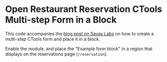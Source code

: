 # Open Restaurant Reservation CTools Multi-step Form in a Block

This code accompanies the [blog post on Savas Labs](http://savaslabs.com/2015/06/24/implementing-ctools-multi-step-form-block.html) on how to create a multi-step CTools form and place it in a block.

Enable the module, and place the "Example form block" in a region that displays on the reservations page (`/reservation`).
